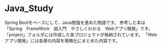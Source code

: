 # Java_Study
Spring Bootをベースにして、Java勉強を進めた物語です。
参考した本は「Spring　FrameWork　超入門　やさしくわかる　Webアプリ開発」です。
「project」フォルダには作成した各プロジェクトが格納されています。
「Webアプリ開発」には各章の内容を簡略化にまとめた内容です。
